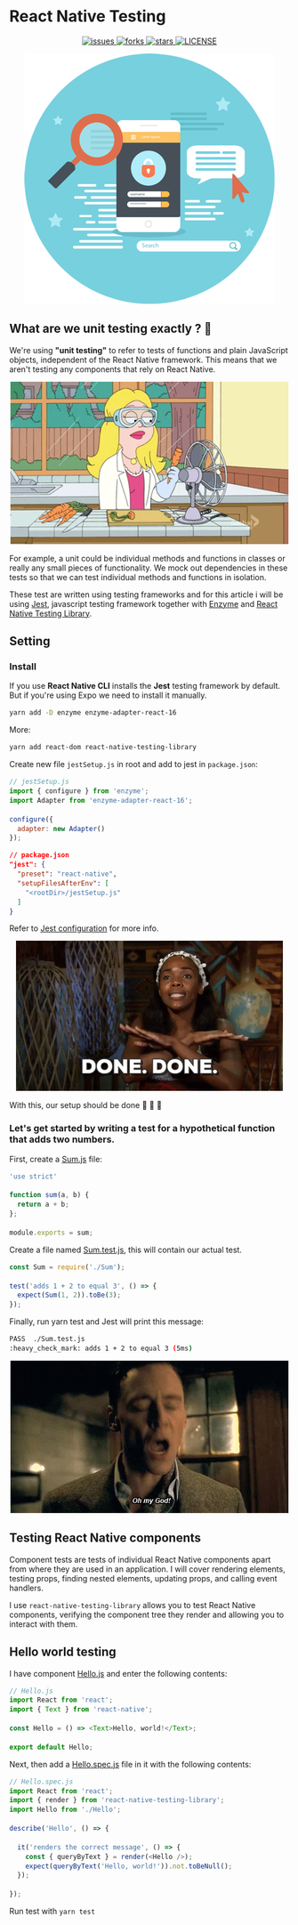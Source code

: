 # React Native Testing

<p align="center">
  <a href="https://github.com/tuantvk/WtfReactNativeTesting/issues">
    <img src="https://img.shields.io/github/issues/tuantvk/WtfReactNativeTesting.svg" alt="issues" />
  </a>
  <a href="#">
    <img src="https://img.shields.io/github/forks/tuantvk/WtfReactNativeTesting.svg" alt="forks" />
  </a>
  <a href="#">
    <img src="https://img.shields.io/github/stars/tuantvk/WtfReactNativeTesting.svg" alt="stars" />
  </a>
  <a href="https://github.com/tuantvk/WtfReactNativeTesting/blob/master/LICENSE">
    <img src="https://img.shields.io/github/license/tuantvk/WtfReactNativeTesting.svg" alt="LICENSE" />
  </a>
</p>

<p align="center">
  <img src="assets/testing-app.png" alt="testing-app" />
<p>

## What are we unit testing exactly ? :rotating_light:

We're using **"unit testing"** to refer to tests of functions and plain JavaScript objects, independent of the React Native framework. This means that we aren't testing any components that rely on React Native.


<p align="center">
  <img src="assets/giphy.gif" alt="giphy" />
<p>


For example, a unit could be individual methods and functions in classes or really any small pieces of functionality. We mock out dependencies in these tests so that we can test individual methods and functions in isolation.


These test are written using testing frameworks and for this article i will be using [Jest](https://jestjs.io/), javascript testing framework together with [Enzyme](https://airbnb.io/enzyme/) and [React Native Testing Library](https://github.com/callstack/react-native-testing-library).


## Setting

### Install

If you use **React Native CLI** installs the **Jest** testing framework by default. But if you're using Expo we need to install it manually.

```sh
yarn add -D enzyme enzyme-adapter-react-16
```

More:
```sh
yarn add react-dom react-native-testing-library
```

Create new file `jestSetup.js` in root and add to jest in `package.json`:

```js
// jestSetup.js
import { configure } from 'enzyme';
import Adapter from 'enzyme-adapter-react-16';

configure({
  adapter: new Adapter()
});
```

```json
// package.json
"jest": {
  "preset": "react-native",
  "setupFilesAfterEnv": [
    "<rootDir>/jestSetup.js"
  ]
}
```

Refer to [Jest configuration](https://jestjs.io/docs/en/configuration.html) for more info.

<p align="center">
  <img src="assets/setup-done.gif" alt="setup-done" />
<p>

With this, our setup should be done :tada: :tada: :tada:

### Let's get started by writing a test for a hypothetical function that adds two numbers.

First, create a [Sum.js](src/Sum/Sum.js) file:
```js
'use strict'

function sum(a, b) {
  return a + b;
};

module.exports = sum;
```

Create a file named [Sum.test.js](src/Sum/Sum.test.js), this will contain our actual test.
```js
const Sum = require('./Sum');

test('adds 1 + 2 to equal 3', () => {
  expect(Sum(1, 2)).toBe(3);
});
```

Finally, run yarn test and Jest will print this message:

```sh
PASS  ./Sum.test.js
:heavy_check_mark: adds 1 + 2 to equal 3 (5ms)
```

<p align="center">
  <img src="assets/ohmygod.gif" alt="ohmygod" />
<p>


## Testing React Native components

Component tests are tests of individual React Native components apart from where they are used in an application.
I will cover rendering elements, testing props, finding nested elements, updating props, and calling event handlers.

I use `react-native-testing-library` allows you to test React Native components, verifying the component tree they render and allowing you to interact with them.


## Hello world testing

I have component [Hello.js](src/Hello/Hello.js) and enter the following contents:

```js
// Hello.js
import React from 'react';
import { Text } from 'react-native';

const Hello = () => <Text>Hello, world!</Text>;

export default Hello;
```

Next, then add a [Hello.spec.js](src/Hello/Hello.spec.js) file in it with the following contents:

```js
// Hello.spec.js
import React from 'react';
import { render } from 'react-native-testing-library';
import Hello from './Hello';

describe('Hello', () => {

  it('renders the correct message', () => {
    const { queryByText } = render(<Hello />);
    expect(queryByText('Hello, world!')).not.toBeNull();
  });

});
```

Run test with `yarn test`